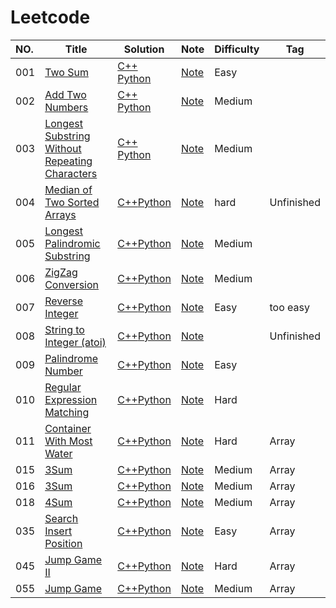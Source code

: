 Leetcode
======


|NO.|Title|Solution|Note|Difficulty|Tag|
|:---|-----|--------|----|----------|---|
|001|[Two Sum](https://leetcode.com/problems/two-sum/description/)|[C++](001.%20Two%20Sum/Solution.cpp) [Python](001.%20Two%20Sum/Solution.py)     |[Note](001.%20Two%20Sum/Note.md)|Easy||
|002|[Add Two Numbers](https://leetcode.com/problems/add-two-numbers/description/)|[C++](002.%20Add%20Two%20Numbers/Solution.cpp) [Python](002.%20Add%20Two%20Numbers/Solution.py)|[Note](002.%20Add%20Two%20Numbers/Note.md)|Medium||
|003|[Longest Substring Without Repeating Characters](https://leetcode.com/problems/longest-substring-without-repeating-characters/description/)|[C++](003.%20Longest%20Substring%20Without%20Repeating%20Characters/Solution.cpp) [Python](003.%20Longest%20Substring%20Without%20Repeating%20Characters/Solution.py)|[Note](003.%20Longest%20Substring%20Without%20Repeating+Characters/Note.md)|Medium||
|004|[Median of Two Sorted Arrays](https://leetcode.com/problems/median-of-two-sorted-arrays/description/)|[C++](004.%20Median%20of%20Two%20Sorted%20Arrays/Solution.cpp)[Python](004.%20Median%20of%20Two%20Sorted%20Arrays/Solution.py)|[Note](004.%20Median%20of%20Two%20Sorted%20Arrays/Note.md)|hard|Unfinished|
|005|[Longest Palindromic Substring](https://leetcode.com/problems/longest-palindromic-substring/description/)|[C++](005.%20Longest%20Palindromic%20Substring/Solution.cpp)[Python](005.%20Longest%20Palindromic%20Substring/Solution.py)|[Note](005.%20Longest%20Palindromic%20Substring/Note.md)|Medium||
|006|[ZigZag Conversion](https://leetcode.com/problems/zigzag-conversion/description/)|[C++](006.%20ZigZag%20Conversion/Solution.cpp)[Python](006.%20ZigZag%20Conversion/Solution.py)|[Note](006.%20ZigZag%20Conversion/Note.md)|Medium||
|007|[Reverse Integer](https://leetcode.com/problems/reverse-integer/description/)|[C++](007.%20Reverse%20Integer/Solution.cpp)[Python](007.%20Reverse%20Integer/Solution.py)|[Note](007.%20Reverse%20Integer/Note.md)|Easy|too easy|
|008|[String to Integer (atoi)](https://leetcode.com/problems/string-to-integer-atoi/description/)|[C++](008.%20String%20to%20Integer%20(atoi)/Solution.cpp)[Python](008.%20String%20to%20Integer%20(atoi)/Solution.py)|[Note](008.%20String%20to%20Integer%20(atoi)/Note.md)||Unfinished|
|009|[Palindrome Number](https://leetcode.com/problems/palindrome-number/description/)|[C++](009.%20Palindrome%20Number/Solution.cpp)[Python](009.%20Palindrome%20Number/Solution.py)|[Note](009.%20Palindrome%20Number/Note.md)|Easy||
|010|[Regular Expression Matching](https://leetcode.com/problems/regular-expression-matching/description/)|[C++](010.%20Regular%20Expression%20Matching/Solution.cpp)[Python](010.%20Regular%20Expression%20Matching/Solution.py)|[Note](010.%20Regular%20Expression%20Matching/Note.md)|Hard||
|011|[Container With Most Water](https://leetcode.com/problems/container-with-most-water)|[C++](011.%20Container%20With%20Most%20Water/Solution.cpp)[Python](011.%20Container%20With%20Most%20Water/Solution.py)|[Note](011.%20Container%20With%20Most%20Water/Note.md)|Hard|Array|
|015|[3Sum](https://leetcode.com/problems/3sum/)|[C++](015.%203Sum/Solution.cpp)[Python](015.%203Sum/Solution.py)|[Note](015.%203Sum/Note.md)|Medium|Array|
|016|[3Sum](https://leetcode.com/problems/3sum-closest/)|[C++](016.%203Sum%20Closest/Solution.cpp)[Python](016.%203Sum%20Closest/Solution.py)|[Note](016.%203Sum%20Closest/Note.md)|Medium|Array|
|018|[4Sum](https://leetcode.com/problems/4sum/)|[C++](015.%204Sum/Solution.cpp)[Python](015.%204Sum/Solution.py)|[Note](015.%204Sum/Note.md)|Medium|Array|
|035|[Search Insert Position](https://leetcode.com/problems/search-insert-position/)|[C++](035.%20Search%20Insertion%20Position/Solution.cpp)[Python](035.%20Search%20Insertion%20Position/Solution.py)|[Note](035.%20Search%20Insertion%20Position/Note.md)|Easy|Array|
|045|[Jump Game II](https://leetcode.com/problems/jump-game-ii/)|[C++](045.%20Jump%20Game%20II/Solution.cpp)[Python](045.%20Jump%20Game%20II/Solution.py)|[Note](045.%20Jump%20Game%20II/Note.md)|Hard|Array|
|055|[Jump Game](https://leetcode.com/problems/jump-game)|[C++](055.%20Jump%20Game/Solution.cpp)[Python](055.%20Jump%20Game/Solution.py)|[Note](055.%20Jump%20Game/Note.md)|Medium|Array|
